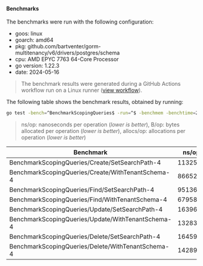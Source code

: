 #### Benchmarks

The benchmarks were run with the following configuration:

- goos: linux
- goarch: amd64
- pkg: github.com/bartventer/gorm-multitenancy/v6/drivers/postgres/schema
- cpu: AMD EPYC 7763 64-Core Processor                
- go version: 1.22.3
- date: 2024-05-16

> The benchmark results were generated during a GitHub Actions workflow run on a Linux runner ([view workflow](https://github.com/bartventer/gorm-multitenancy/actions/runs/9113233960)).

The following table shows the benchmark results, obtained by running:
```bash
go test -bench=^BenchmarkScopingQueries$ -run=^$ -benchmem -benchtime=2s github.com/bartventer/gorm-multitenancy/v6/drivers/postgres/schema
```
> ns/op: nanoseconds per operation (*lower is better*), B/op: bytes allocated per operation (*lower is better*), allocs/op: allocations per operation (*lower is better*)

| Benchmark | ns/op | B/op | allocs/op |
|-----------|-------|------|-----------|
| BenchmarkScopingQueries/Create/SetSearchPath-4 | 1132556 | 17560 | 224 |
| BenchmarkScopingQueries/Create/WithTenantSchema-4 | 866528 | 16074 | 208 |
| BenchmarkScopingQueries/Find/SetSearchPath-4 | 951361 | 6377 | 102 |
| BenchmarkScopingQueries/Find/WithTenantSchema-4 | 679585 | 4916 | 86 |
| BenchmarkScopingQueries/Update/SetSearchPath-4 | 1639658 | 14717 | 209 |
| BenchmarkScopingQueries/Update/WithTenantSchema-4 | 1328368 | 13495 | 204 |
| BenchmarkScopingQueries/Delete/SetSearchPath-4 | 1645932 | 12233 | 190 |
| BenchmarkScopingQueries/Delete/WithTenantSchema-4 | 1428971 | 10979 | 183 |
